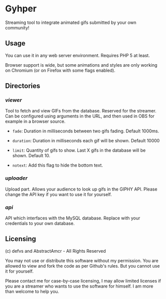 # Gyhper

Streaming tool to integrate animated gifs submitted by your own community!

## Usage

You can use it in any web server environment. Requires PHP 5 at least.

Browser support is wide, but some animations and styles are only working on Chromium (or on Firefox with some flags enabled).

## Directories

### _viewer_

Tool to fetch and view GIFs from the database. Reserved for the streamer. Can be configured using arguments in the URL, and then used in OBS for example in a browser source.

- ``fade``: Duration in milliseconds between two gifs fading. Default 1000ms.

- ``duration``: Duration in milliseconds each gif will be shown. Default 10000

- ``limit``: Quantity of gifs to show. Last X gifs in the database will be shown. Default 10.

- ``notext``: Add this flag to hide the bottom text.

### _uploader_

Upload part. Allows your audience to look up gifs in the GIPHY API. Please change the API key if you want to use it for yourself.

### _api_

API which interfaces with the MySQL database. Replace with your credentials to your own database.

## Licensing

(c) defvs and AbstractAmcr - All Rights Reserved

You may not use or distribute this software without my permission. You are allowed to view and fork the code as per Github's rules. But you cannot use it for yourself.

Please contact me for case-by-case licensing, I may allow limited licenses if you are a streamer who wants to use the software for himself. I am more than welcome to help you.
